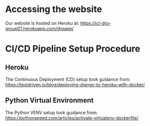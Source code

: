 # Accessing the website
Our website is hosted on Heroku at:
https://icl-drp-group01.herokuapp.com/drpapp/

# CI/CD Pipeline Setup Procedure
## Heroku
The Continuous Deployment (CD) setup took guidance from:
https://testdriven.io/blog/deploying-django-to-heroku-with-docker/

## Python Virtual Environment
The Python VENV setup took guidance from:
https://pythonspeed.com/articles/activate-virtualenv-dockerfile/